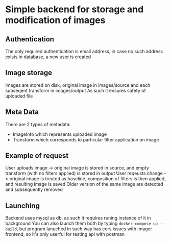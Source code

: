 # Simple backend for storage and modification of images
## Authentication
The only required authentication is email address, in case no such address exists in database, a new user is created
## Image storage
Images are stored on disk, original image in images/source and each subseqent transform in images/output
As such it ensures safety of uploaded file
## Meta Data
There are 2 types of metadata:
- ImageInfo which represents uploaded image
- Transform which corresponds to particular filter application on image
## Example of request
User uploads image -> original image is stored in source, and empty transform (with no filters applied) is stored in output
User reqeusts change -> original image is treated as baseline, composition of filters is then applied, and resulting image is saved
Older version of the same image are detected and subsequently removed
## Launching
Backend uses mysql as db, as such it requires runing instance of it in background
You can also launch them both by typing `docker-compose up --build`, but program lanuched in such
way has cors issues with imager frontend, so it's only userful for testing api with postman